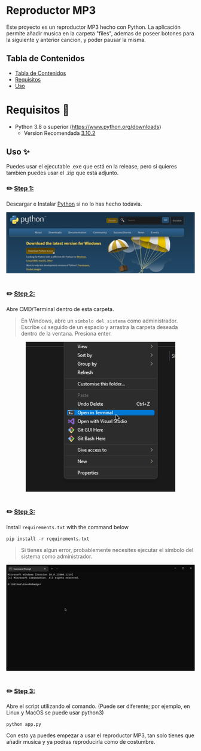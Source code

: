 # Reproductor MP3

Este proyecto es un reproductor MP3 hecho con Python. La aplicación permite añadir musica en la carpeta "files", ademas de poseer botones para la siguiente y anterior cancion, y poder pausar la misma.

## Tabla de Contenidos
- [Tabla de Contenidos](#tabla-de-contenidos)
- [Requisitos](#requisitos-🧾)
- [Uso](#uso-✨)

# Requisitos 🧾
- Python 3.8 o superior (https://www.python.org/downloads)
  - Version Recomendada [3.10.2](https://www.python.org/downloads/release/python-3102/)

## Uso ✨
Puedes usar el ejecutable .exe que está en la release, pero si quieres tambien puedes usar el .zip que está adjunto.


### ✏️ <ins>Step 1:</ins>
Descargar e Instalar [Python](https://www.python.org/downloads) si no lo has hecho todavia.

<div>
    <img src="assets/README/1-README.png" alt="uvu">
    <br>
    <br>
</div>



### ✏️ <ins>Step 2:</ins>
Abre CMD/Terminal dentro de esta carpeta.
> En Windows, abre un `símbolo del sistema` como administrador. Escribe `cd` seguido de un espacio y arrastra la carpeta deseada dentro de la ventana. Presiona enter.

<div style="text-align: center;">
    <img src="assets/README/2-README.png" alt="uvu" width="400">
    <br>
    <br>
</div>



### ✏️ <ins>Step 3:</ins>
Install `requirements.txt` with the command below
```
pip install -r requirements.txt
```
> Si tienes algun error, probablemente necesites ejecutar el símbolo del sistema como administrador.

<div>
    <img src="assets/README/3-README.gif" alt="uvu">
    <br>
    <br>
</div>



### ✏️ <ins>Step 3:</ins>
Abre el script utilizando el comando. (Puede ser diferente; por ejemplo, en Linux y MacOS se puede usar python3)
```
python app.py
```
Con esto ya puedes empezar a usar el reproductor MP3, tan solo tienes que añadir musica y ya podras reproducirla como de costumbre.